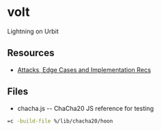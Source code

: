 # volt
Lightning on Urbit

## Resources
* [Attacks, Edge Cases and Implementation Recs](ATTACKS_EDGES.md)

## Files
* chacha.js -- ChaCha20 JS reference for testing

``` sh
=c -build-file %/lib/chacha20/hoon
```
